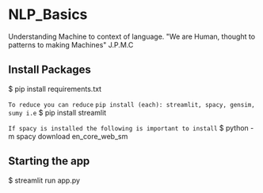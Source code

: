 # NLP_Basics

Understanding Machine to context of language. "We are Human, thought to patterns to making Machines" J.P.M.C

## Install Packages

$ pip install requirements.txt

`To reduce you can reduce`
`pip install (each): streamlit, spacy, gensim, sumy i.e`
$ pip install streamlit

`If spacy is installed the following is important to install`
$ python -m spacy download en_core_web_sm

## Starting the app

$ streamlit run app.py

